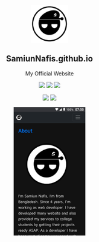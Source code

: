 <p align="center">
 <img width="100px" src="https://github.com/SamiunNafis/SamiunNafis.github.io/blob/main/images/SamiunNafis.png" align="center" alt="Samiun Nafis" />
 <h2 align="center">SamiunNafis.github.io</h2>
 <p align="center">My Official Website</p>
</p>

<p align="center">
  <img src="https://img.shields.io/badge/HTML-5-blue.svg">
  <img src="https://img.shields.io/badge/CSS-blue.svg"> 
  <img src="https://img.shields.io/badge/JavaScript-blue.svg">
</p>
<p align="center">
  <img src="https://img.shields.io/github/issues/SamiunNafis/SamiunNafis.github.io?color=0088ff" />
  <img src="https://img.shields.io/github/issues-pr/SamiunNafis/SamiunNafis.github.io?color=0088ff" />
</p>
<p align="center">
<img src="https://github.com/SamiunNafis/SamiunNafis.github.io/blob/main/images/SamiunNafis_Photo.png" width="190"> 
</p>
